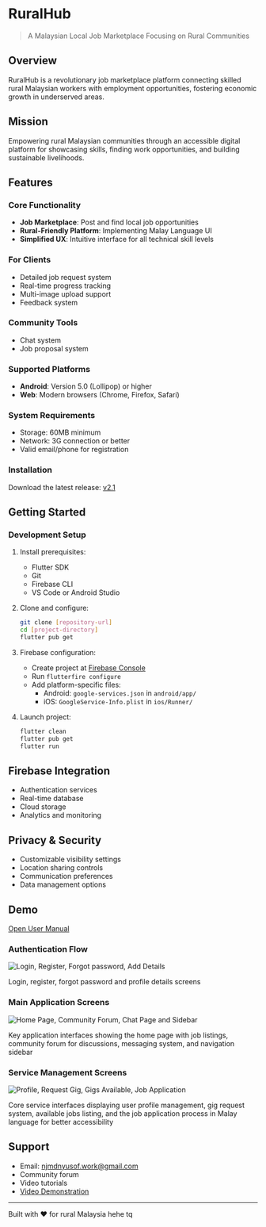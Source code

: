 # RuralHub
> A Malaysian Local Job Marketplace Focusing on Rural Communities

## Overview
RuralHub is a revolutionary job marketplace platform connecting skilled rural Malaysian workers with employment opportunities, fostering economic growth in underserved areas.

## Mission
Empowering rural Malaysian communities through an accessible digital platform for showcasing skills, finding work opportunities, and building sustainable livelihoods.

## Features

### Core Functionality
- **Job Marketplace**: Post and find local job opportunities
- **Rural-Friendly Platform**: Implementing Malay Language UI
- **Simplified UX**: Intuitive interface for all technical skill levels

### For Clients
- Detailed job request system
- Real-time progress tracking
- Multi-image upload support
- Feedback system

### Community Tools
- Chat system
- Job proposal system


### Supported Platforms
- **Android**: Version 5.0 (Lollipop) or higher
- **Web**: Modern browsers (Chrome, Firefox, Safari)

### System Requirements
- Storage: 60MB minimum
- Network: 3G connection or better
- Valid email/phone for registration

### Installation
Download the latest release: [v2.1](https://github.com/izzathakimi/henshin/releases/tag/v2.0)

## Getting Started

### Development Setup
1. Install prerequisites:
   - Flutter SDK
   - Git
   - Firebase CLI
   - VS Code or Android Studio

2. Clone and configure:
   ```bash
   git clone [repository-url]
   cd [project-directory]
   flutter pub get
   ```

3. Firebase configuration:
   - Create project at [Firebase Console](https://console.firebase.google.com/)
   - Run `flutterfire configure`
   - Add platform-specific files:
     - Android: `google-services.json` in `android/app/`
     - iOS: `GoogleService-Info.plist` in `ios/Runner/`

4. Launch project:
   ```bash
   flutter clean
   flutter pub get
   flutter run
   ```

## Firebase Integration
- Authentication services
- Real-time database
- Cloud storage
- Analytics and monitoring

## Privacy & Security
- Customizable visibility settings
- Location sharing controls
- Communication preferences
- Data management options

## Demo
[Open User Manual](file:///C:/Users/User/henshin/RuralHub%20Mobile%20Application%20User%20Manual.docx)


### Authentication Flow
<img src="assets/demo/First.jpg" alt="Login, Register, Forgot password, Add Details">

Login, register, forgot password and profile details screens

### Main Application Screens
<img src="assets/demo/Second.jpg" alt="Home Page, Community Forum, Chat Page and Sidebar">

Key application interfaces showing the home page with job listings, community forum for discussions, messaging system, and navigation sidebar

### Service Management Screens
<img src="assets/demo/Third.jpg" alt="Profile, Request Gig, Gigs Available, Job Application">

Core service interfaces displaying user profile management, gig request system, available jobs listing, and the job application process in Malay language for better accessibility

## Support
- Email: njmdnyusof.work@gmail.com
- Community forum
- Video tutorials
- [Video Demonstration](https://drive.google.com/file/d/1DZTsQfl9j8VxcaiaYoL35buBXUqAVnZI/view?usp=sharing)

---

Built with ❤️ for rural Malaysia hehe tq